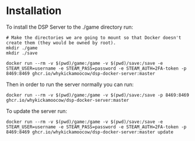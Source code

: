 # Installation

To install the DSP Server to the ./game directory run:

```
# Make the directories we are going to mount so that Docker doesn't create them (they would be owned by root).
mkdir ./game
mkdir ./save

docker run --rm -v $(pwd)/game:/game -v $(pwd)/save:/save -e STEAM_USER=username -e STEAM_PASS=password -e STEAM_AUTH=2FA-token -p 8469:8469 ghcr.io/whykickamoocow/dsp-docker-server:master
```

Then in order to run the server normally you can run:

```
docker run --rm -v $(pwd)/game:/game -v $(pwd)/save:/save -p 8469:8469 ghcr.io/whykickamoocow/dsp-docker-server:master
```

To update the server run:

```
docker run --rm -v $(pwd)/game:/game -v $(pwd)/save:/save -e STEAM_USER=username -e STEAM_PASS=password -e STEAM_AUTH=2FA-token -p 8469:8469 ghcr.io/whykickamoocow/dsp-docker-server:master update
```

